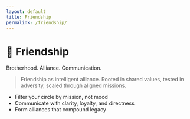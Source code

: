 ```yaml
---
layout: default
title: Friendship
permalink: /friendship/
---
```


# 🧭 Friendship

Brotherhood. Alliance. Communication.

> Friendship as intelligent alliance. Rooted in shared values, tested in adversity, scaled through aligned missions.

- Filter your circle by mission, not mood
- Communicate with clarity, loyalty, and directness
- Form alliances that compound legacy
